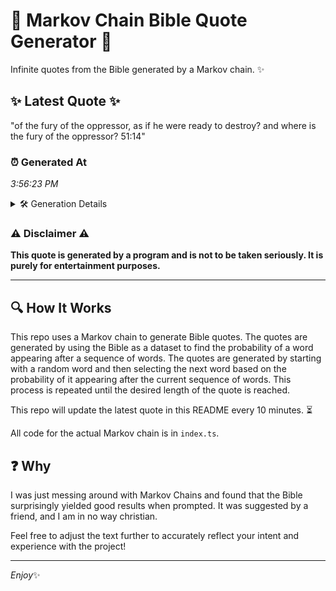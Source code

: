 # 📖 Markov Chain Bible Quote Generator 📖

Infinite quotes from the Bible generated by a Markov chain. ✨

## ✨ Latest Quote ✨
"of the fury of the oppressor, as if he were ready to destroy? and where is the fury of the oppressor? 51:14"

### ⏰ Generated At
*3:56:23 PM*

<details>
    <summary>🛠️ Generation Details</summary>
    <p>
        <strong>🌱 Seed:</strong> of<br>
        <strong>🔄 Iterations:</strong> 21<br>
        <strong>📜 Context History:</strong><br>[ of ]: the<br>[ of, the ]: fury<br>[ of, the, fury ]: of<br>[ of, the, fury, of ]: the<br>[ of, the, fury, of, the ]: oppressor,<br>[ of, the, fury, of, the, oppressor, ]: as<br>[ the, fury, of, the, oppressor,, as ]: if<br>[ fury, of, the, oppressor,, as, if ]: he<br>[ of, the, oppressor,, as, if, he ]: were<br>[ the, oppressor,, as, if, he, were ]: ready<br>[ oppressor,, as, if, he, were, ready ]: to<br>[ as, if, he, were, ready, to ]: destroy?<br>[ if, he, were, ready, to, destroy? ]: and<br>[ he, were, ready, to, destroy?, and ]: where<br>[ were, ready, to, destroy?, and, where ]: is<br>[ ready, to, destroy?, and, where, is ]: the<br>[ to, destroy?, and, where, is, the ]: fury<br>[ destroy?, and, where, is, the, fury ]: of<br>[ and, where, is, the, fury, of ]: the<br>[ where, is, the, fury, of, the ]: oppressor?<br>[ is, the, fury, of, the, oppressor? ]: 51:14<br>
    </p>
</details>

### ⚠️ Disclaimer ⚠️
**This quote is generated by a program and is not to be taken seriously. It is purely for entertainment purposes.**

---

## 🔍 How It Works

This repo uses a Markov chain to generate Bible quotes. The quotes are generated by using the Bible as a dataset to find the probability of a word appearing after a sequence of words. The quotes are generated by starting with a random word and then selecting the next word based on the probability of it appearing after the current sequence of words. This process is repeated until the desired length of the quote is reached.

This repo will update the latest quote in this README every 10 minutes. ⏳

All code for the actual Markov chain is in `index.ts`.

## ❓ Why

I was just messing around with Markov Chains and found that the Bible surprisingly yielded good results when prompted. 
It was suggested by a friend, and I am in no way christian.

Feel free to adjust the text further to accurately reflect your intent and experience with the project!

---

*Enjoy*✨

